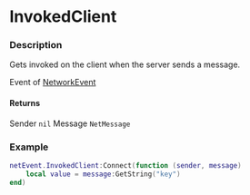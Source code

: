 # InvokedClient
### Description
Gets invoked on the client when the server sends a message.

Event of [NetworkEvent](/classes/NetworkEvent/)

#### Returns
Sender `nil`
Message `NetMessage`

### Example
```lua
netEvent.InvokedClient:Connect(function (sender, message)
    local value = message:GetString("key")
end)
```
